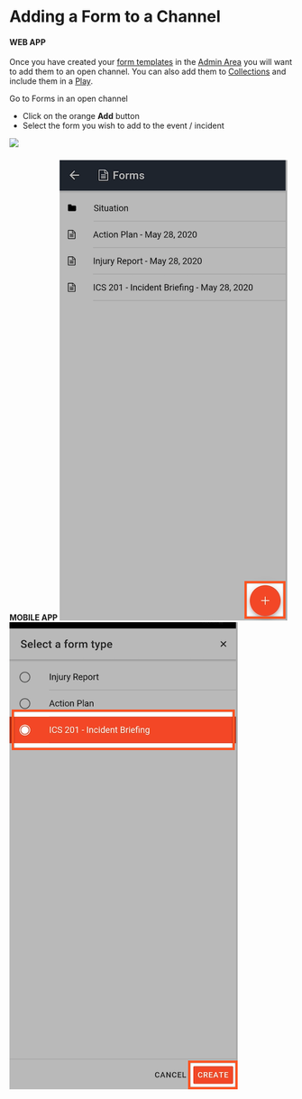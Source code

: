 # Adding a Form to a Channel

#### WEB APP

Once you have created your [form templates](../templates/form-builder-and-field-types/) in the [Admin Area](../admin-area.md) you will want to add them to an open channel. You can also add them to [Collections](../collections/) and include them in a [Play](../plays/).  
  
Go to Forms in an open channel

* Click on the orange **Add** button
* Select the form you wish to add to the event / incident 

![](../../.gitbook/assets/adding-a-form-to-a-channel.gif)

#### 

#### MOBILE APP  ![Image Placeholder](../../.gitbook/assets/adding-a-form-to-a-channel-mobile-1.png)![Image Placeholder](../../.gitbook/assets/adding-a-form-to-a-channel-2.png)

